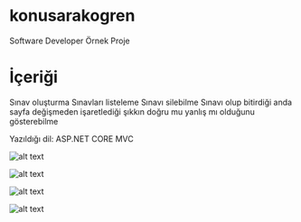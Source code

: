 # konusarakogren
Software Developer Örnek Proje
# İçeriği 
Sınav oluşturma
Sınavları listeleme
Sınavı silebilme
Sınavı olup bitirdiği anda sayfa değişmeden işaretlediği şıkkın doğru mu yanlış mı olduğunu gösterebilme

Yazıldığı dil: ASP.NET CORE MVC

![alt text](http://www.utkugurler.com/wp-content/uploads/2020/08/Screenshot_1-300x221.png)


![alt text](http://www.utkugurler.com/wp-content/uploads/2020/08/Screenshot_2.png)


![alt text](http://www.utkugurler.com/wp-content/uploads/2020/08/Screenshot_3.png)


![alt text](http://www.utkugurler.com/wp-content/uploads/2020/08/Screenshot_5.png)
